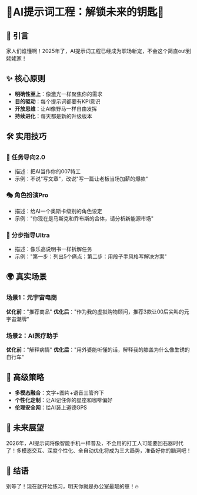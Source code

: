 # 🚀AI提示词工程：解锁未来的钥匙🔑

## 🌟 引言
家人们谁懂啊！2025年了，AI提示词工程已经成为职场新宠，不会这个简直out到姥姥家！

## ✨ 核心原则
- **明确性至上**：像激光一样聚焦你的需求
- **目的驱动**：每个提示词都要有KPI意识
- **开放思维**：让AI像野马一样自由发挥
- **持续进化**：每天都是新的升级版本

## 🛠️ 实用技巧
### 🎯 任务导向2.0
- 描述：把AI当作你的007特工
- 示例：不说"写文章"，改说"写一篇让老板当场加薪的爆款"

### 🎭 角色扮演Pro
- 描述：给AI一个奥斯卡级别的角色设定
- 示例："你现在是马斯克和乔布斯的合体，请分析新能源市场"

### 🧩 分步指导Ultra
- 描述：像乐高说明书一样拆解任务
- 示例："第一步：列出5个痛点；第二步：用段子手风格写解决方案"

## 🌍 真实场景
### 场景1：元宇宙电商
**优化前**："推荐商品"
**优化后**："作为我的虚拟购物顾问，推荐3款让00后尖叫的元宇宙潮牌"

### 场景2：AI医疗助手
**优化前**："解释病情"
**优化后**："用外婆能听懂的话，解释我的膝盖为什么像生锈的自行车"

## 🚄 高级策略
- **多模态融合**：文字+图片+语音三管齐下
- **个性化定制**：让AI记住你的星座和咖啡偏好
- **伦理安全网**：给AI装上道德GPS

## 🔮 未来展望
2026年，AI提示词将像智能手机一样普及，不会用的打工人可能要回石器时代了！多模态交互、深度个性化、全自动优化将成为三大趋势，准备好你的脑洞吧！

## 💪 结语
别等了！现在就开始练习，明天你就是办公室最靓的崽！🔥